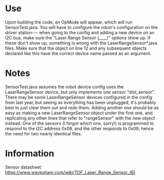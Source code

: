 # Use
Upon building the code, an OpMode will appear, which will run SensorTest.java. You will have to configure the robot's configuration on the driver station--- when going to the config and adding a new device on an I2C bus, make sure the "Laser Range Sensor (____)" options show up. If these don't show up, something is wrong with the LaserRangeSensor*.java files. Make sure that the object on line 12 and any subsequent objects declared like this have the correct device name passed as an argument. 

# Notes
SensorTest.java assumes the robot device config uses the LaserRangeSensor device, but only implements one sensor "dist_sensor". There may be some LaserRangeSensor devices configured in the config from last year, but seeing as everything has been unplugged, it's probably best to just clear them out and redo them.
Adding another one should be as easy as making a new LaserRangeSensor object under the first one, and replicating any other lines that refer to "rangeSensor" with the new object instead.
One of the sensors (I forgot which one, sorry!) is programmed to respond to the I2C address 0x08, and the other responds to 0x09, hence the need for two nearly identical files. 



# Information
Sensor datasheet: https://www.waveshare.com/wiki/TOF_Laser_Range_Sensor_(B)


